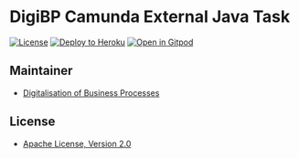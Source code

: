 # DigiBP Camunda External Java Task

[![License](http://img.shields.io/:license-apache-blue.svg)](http://www.apache.org/licenses/LICENSE-2.0.html)
[![Deploy to Heroku](https://img.shields.io/badge/deploy%20to-Heroku-6762a6.svg?longCache=true)](https://heroku.com/deploy)
[![Open in Gitpod](https://img.shields.io/badge/open%20in-Gitpod-1966D2.svg?longCache=true)](https://gitpod.io/#https://github.com/DigiBP/digibp-camunda-external-java-task)

## Maintainer
- [Digitalisation of Business Processes](https://github.com/digibp)

## License

- [Apache License, Version 2.0](https://github.com/DigiBP/digibp-archetype-camunda-boot/blob/master/LICENSE)
